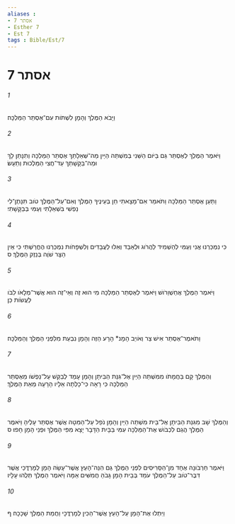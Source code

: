 ```yaml
---
aliases : 
- אסתר 7
- Esther 7
- Est 7
tags : Bible/Est/7
---
```


# אסתר 7

###### 1
וַיָּבֹא הַמֶּלֶךְ וְהָמָן לִשְׁתֹּות עִם־אֶסְתֵּר הַמַּלְכָּה׃
###### 2
וַיֹּאמֶר הַמֶּלֶךְ לְאֶסְתֵּר גַּם בַּיֹּום הַשֵּׁנִי בְּמִשְׁתֵּה הַיַּיִן מַה־שְּׁאֵלָתֵךְ אֶסְתֵּר הַמַּלְכָּה וְתִנָּתֵן לָךְ וּמַה־בַּקָּשָׁתֵךְ עַד־חֲצִי הַמַּלְכוּת וְתֵעָשׂ׃
###### 3
וַתַּעַן אֶסְתֵּר הַמַּלְכָּה וַתֹּאמַר אִם־מָצָאתִי חֵן בְּעֵינֶיךָ הַמֶּלֶךְ וְאִם־עַל־הַמֶּלֶךְ טֹוב תִּנָּתֶן־לִי נַפְשִׁי בִּשְׁאֵלָתִי וְעַמִּי בְּבַקָּשָׁתִי׃
###### 4
כִּי נִמְכַּרְנוּ אֲנִי וְעַמִּי לְהַשְׁמִיד לַהֲרֹוג וּלְאַבֵּד וְאִלּוּ לַעֲבָדִים וְלִשְׁפָחֹות נִמְכַּרְנוּ הֶחֱרַשְׁתִּי כִּי אֵין הַצָּר שֹׁוֶה בְּנֵזֶק הַמֶּלֶךְ׃ ס
###### 5
וַיֹּאמֶר הַמֶּלֶךְ אֲחַשְׁוֵרֹושׁ וַיֹּאמֶר לְאֶסְתֵּר הַמַּלְכָּה מִי הוּא זֶה וְאֵי־זֶה הוּא אֲשֶׁר־מְלָאֹו לִבֹּו לַעֲשֹׂות כֵּן׃
###### 6
וַתֹּאמֶר־אֶסְתֵּר אִישׁ צַר וְאֹויֵב הָמָנ* הָרָע הַזֶּה וְהָמָן נִבְעַת מִלִּפְנֵי הַמֶּלֶךְ וְהַמַּלְכָּה׃
###### 7
וְהַמֶּלֶךְ קָם בַּחֲמָתֹו מִמִּשְׁתֵּה הַיַּיִן אֶל־גִּנַּת הַבִּיתָן וְהָמָן עָמַד לְבַקֵּשׁ עַל־נַפְשֹׁו מֵאֶסְתֵּר הַמַּלְכָּה כִּי רָאָה כִּי־כָלְתָה אֵלָיו הָרָעָה מֵאֵת הַמֶּלֶךְ׃
###### 8
וְהַמֶּלֶךְ שָׁב מִגִּנַּת הַבִּיתָן אֶל־בֵּית מִשְׁתֵּה הַיַּיִן וְהָמָן נֹפֵל עַל־הַמִּטָּה אֲשֶׁר אֶסְתֵּר עָלֶיהָ וַיֹּאמֶר הַמֶּלֶךְ הֲגַם לִכְבֹּושׁ אֶת־הַמַּלְכָּה עִמִּי בַּבָּיִת הַדָּבָר יָצָא מִפִּי הַמֶּלֶךְ וּפְנֵי הָמָן חָפוּ׃ ס
###### 9
וַיֹּאמֶר חַרְבֹונָה אֶחָד מִן־הַסָּרִיסִים לִפְנֵי הַמֶּלֶךְ גַּם הִנֵּה־הָעֵץ אֲשֶׁר־עָשָׂה הָמָן לְמָרְדֳּכַי אֲשֶׁר דִּבֶּר־טֹוב עַל־הַמֶּלֶךְ עֹמֵד בְּבֵית הָמָן גָּבֹהַּ חֲמִשִּׁים אַמָּה וַיֹּאמֶר הַמֶּלֶךְ תְּלֻהוּ עָלָיו׃
###### 10
וַיִּתְלוּ אֶת־הָמָן עַל־הָעֵץ אֲשֶׁר־הֵכִין לְמָרְדֳּכָי וַחֲמַת הַמֶּלֶךְ שָׁכָכָה׃ ף
